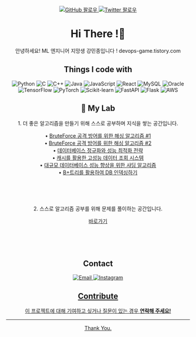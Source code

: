 <!-- GitHub 팔로우 및 Twitter 팔로우 배지 -->
<p align="center">
  <a href="https://github.com/your_username">
    <img src="https://img.shields.io/github/followers/your_username?style=social" alt="GitHub 팔로우">
  </a>
  <a href="https://twitter.com/your_twitter_handle">
    <img src="https://img.shields.io/twitter/follow/your_twitter_handle?style=social" alt="Twitter 팔로우">
  </a>
</p>

<!-- 개인 소개 및 인사말 -->
<h1 align="center"> Hi There !👋</h1>

<p align="center">
  안녕하세요! ML 엔지니어 지망생 강민종입니다 !  
  devops-game.tistory.com
</p>

<!-- 기술 스택 -->
<h2 align="center">Things I code with</h2>
<p align="center">
  <img src="https://img.shields.io/badge/Python-3776AB?style=flat-square&logo=python&logoColor=white" alt="Python">
  <img src="https://img.shields.io/badge/C-A8B9CC?style=for-the-badge&logo=c&logoColor=white" alt="C">
  <img src="https://img.shields.io/badge/C++-00599C?style=for-the-badge&logo=c%2B%2B&logoColor=white" alt="C++">
  <img src="https://img.shields.io/badge/Java-007396?style=for-the-badge&logo=OpenJDK&logoColor=white" alt="Java">
  <img src="https://img.shields.io/badge/JavaScript-F7DF1E?style=flat-square&logo=javascript&logoColor=black" alt="JavaScript">
  <img src="https://img.shields.io/badge/React-61DAFB?style=for-the-badge&logo=react&logoColor=black" alt="React">
  <img src="https://img.shields.io/badge/MySQL-4479A1?style=for-the-badge&logo=mysql&logoColor=white" alt="MySQL">
  <img src="https://img.shields.io/badge/Oracle-F80000?style=for-the-badge&logo=oracle&logoColor=white" alt="Oracle">
  <img src="https://img.shields.io/badge/TensorFlow-FF6F00?style=for-the-badge&logo=tensorflow&logoColor=white" alt="TensorFlow">
  <img src="https://img.shields.io/badge/PyTorch-EE4C2C?style=for-the-badge&logo=pytorch&logoColor=white" alt="PyTorch">
  <img src="https://img.shields.io/badge/Scikit--learn-F7931E?style=for-the-badge&logo=scikit-learn&logoColor=white" alt="Scikit-learn">
  <img src="https://img.shields.io/badge/FastAPI-009688?style=for-the-badge&logo=fastapi&logoColor=white" alt="FastAPI">
  <img src="https://img.shields.io/badge/Flask-000000?style=for-the-badge&logo=flask&logoColor=white" alt="Flask">
  <img src="https://img.shields.io/badge/AWS-232F3E?style=for-the-badge&logo=amazon-aws&logoColor=white" alt="AWS">
</p>

<!-- My lab -->
<h2 align="center">🧪 My Lab</h2>

<p align="center">1. 더 좋은 알고리즘을 만들기 위해 스스로 공부하며 지식을 쌓는 공간입니다.</p>

<div align="center">

• [BruteForce 공격 방어를 위한 해싱 알고리즘 #1](https://devops-game.tistory.com/3)  
• [BruteForce 공격 방어를 위한 해싱 알고리즘 #2](https://devops-game.tistory.com/4)  
• [데이터베이스 정규화와 성능 최적화 전략](https://devops-game.tistory.com/5)  
• [캐시를 활용한 고성능 데이터 조회 시스템](https://devops-game.tistory.com/6)  
• [대규모 데이터베이스 성능 향상을 위한 샤딩 알고리즘](https://devops-game.tistory.com/7)  
• [B+트리를 활용하여 DB 인덱싱하기](https://devops-game.tistory.com/8)

</div><br><br><br>

<p align="center">2. 스스로 알고리즘 공부를 위해 문제를 풀이하는 공간입니다.</p>

<div align="center">
  
[바로가기](/Algorithm-problem-solving-thought-process/README.md)

</div><br><br><br>

<!-- 연락처 -->
<h2 align="center">Contact</h2>

<p align="center">
  <a href="kjskkdkmj@gmail.com">
    <img src="https://img.shields.io/badge/Email-D14836?style=for-the-badge&logo=gmail&logoColor=white" alt="Email">
  </a>
  <a href="https://instagram.com/minwhd">
  <img src="https://img.shields.io/badge/Instagram-E4405F?style=for-the-badge&logo=instagram&logoColor=white" alt="Instagram">
</p>

<!-- 기여 방법 -->
<h2 align="center">Contribute</h2>

<p align="center">
  이 프로젝트에 대해 기여하고 싶거나 질문이 있는 경우 <strong>연락해 주세요!</strong>
</p>

---

<p align="center">
  Thank You.
</p>
